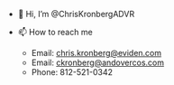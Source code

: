 - 👋 Hi, I’m @ChrisKronbergADVR

- 📫 How to reach me
  -  Email: chris.kronberg@eviden.com
  -  Email: ckronberg@andovercos.com
  -  Phone: 812-521-0342

<!---
ChrisKronbergADVR/ChrisKronbergADVR is a ✨ special ✨ repository because its `README.md` (this file) appears on your GitHub profile.
You can click the Preview link to take a look at your changes.
--->

